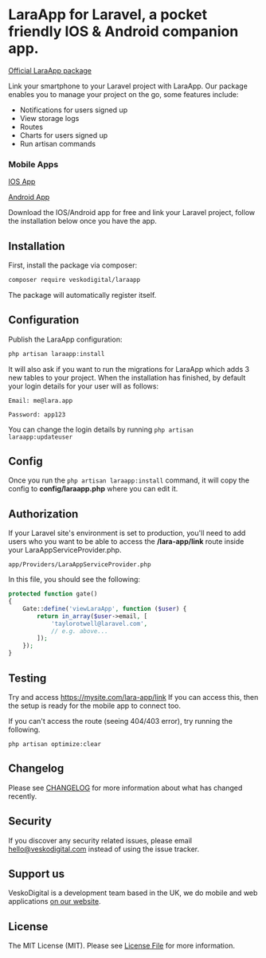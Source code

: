 # LaraApp for Laravel, a pocket friendly IOS & Android companion app.

[Official LaraApp package](https://thelara.app)

Link your smartphone to your Laravel project with LaraApp. 
Our package enables you to manage your project on the go, some features include:
* Notifications for users signed up
* View storage logs
* Routes
* Charts for users signed up
* Run artisan commands

### Mobile Apps
[IOS App](https://apps.apple.com/us/app/laraapp-for-laravel-artisans/id1489590015)

[Android App](https://play.google.com/store/apps/details?id=com.mavsoft.laraapp)

Download the IOS/Android app for free and link your Laravel project, follow the installation below once you have the app.

## Installation

First, install the package via composer:

``` bash
composer require veskodigital/laraapp
```

The package will automatically register itself.

## Configuration

Publish the LaraApp configuration:

``` bash
php artisan laraapp:install
```

It will also ask if you want to run the migrations for LaraApp which adds 3 new tables to your project.
When the installation has finished, by default your login details for your user will as follows:

`Email: me@lara.app`

`Password: app123`

You can change the login details by running `php artisan laraapp:updateuser`

## Config
Once you run the `php artisan laraapp:install` command, it will copy the config to **config/laraapp.php** where you can edit it.

## Authorization

If your Laravel site's environment is set to production, you'll need to add users who you want to be able to access the **/lara-app/link** route inside your LaraAppServiceProvider.php.

`app/Providers/LaraAppServiceProvider.php`

In this file, you should see the following:
``` php
protected function gate()
{
    Gate::define('viewLaraApp', function ($user) {
        return in_array($user->email, [
            'taylorotwell@laravel.com',
            // e.g. above...
        ]);
    });
}
```

## Testing
Try and access https://mysite.com/lara-app/link
If you can access this, then the setup is ready for the mobile app to connect too.

If you can't access the route (seeing 404/403 error), try running the following.

`php artisan optimize:clear`

## Changelog

Please see [CHANGELOG](CHANGELOG.md) for more information about what has changed recently.

## Security

If you discover any security related issues, please email hello@veskodigital.com instead of using the issue tracker.


## Support us

VeskoDigital is a development team based in the UK, we do mobile and web applications [on our website](https://veskodigitial.com).

## License

The MIT License (MIT). Please see [License File](LICENSE.md) for more information.
